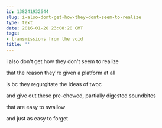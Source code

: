 ```yaml
---
id: 138241932644
slug: i-also-dont-get-how-they-dont-seem-to-realize
type: text
date: 2016-01-28 23:08:20 GMT
tags:
- transmissions from the void
title: ''
---
```


i also don't get how they don't seem to realize

that the reason they're given a platform at all

is bc they regurgitate the ideas of twoc

and give out these pre-chewed, partially digested soundbites

that are easy to swallow

and just as easy to forget
